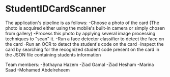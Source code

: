 # StudentIDCardScanner
The application's pipeline is as follows:
-Choose a photo of the card (The photo is acquired either using the mobile's built-in camera or simply chosen from gallery)
-Process this photo by applying several image processing techniques to "scan" it.
-Run a face detector classifier to detect the face on the card
-Run an OCR to detect the student's code on the card
-Inspect the card by searching for the recognized student code present on the card in the JSON file containing students information

Team members:
-Bothayna Hazem
-Ziad Gamal
-Ziad Hesham
-Marina Saad
-Mohamed Abdelreheem
